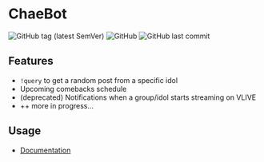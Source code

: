 # ChaeBot

![GitHub tag (latest SemVer)](https://img.shields.io/github/v/tag/kvdomingo/chaebot?logo=discord&style=for-the-badge)
![GitHub](https://img.shields.io/github/license/kvdomingo/chaebot?style=for-the-badge)
![GitHub last commit](https://img.shields.io/github/last-commit/kvdomingo/chaebot?style=for-the-badge)

## Features

- `!query` to get a random post from a specific idol
- Upcoming comebacks schedule
- (deprecated) Notifications when a group/idol starts streaming on VLIVE
- ++ more in progress...

## Usage

- [Documentation](https://chaebot.kvd.studio)
